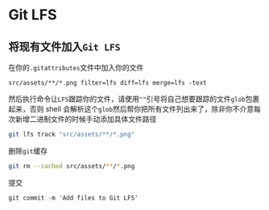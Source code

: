# Git LFS
## 将现有文件加入`Git LFS`

在你的`.gitattributes`文件中加入你的文件

```text
src/assets/**/*.png filter=lfs diff=lfs merge=lfs -text

```


然后执行命令让`LFS`跟踪你的文件，请使用`""`引号将自己想要跟踪的文件`glob`包裹起来，否则 shell 会解析这个`glob`然后帮你把所有文件列出来了，除非你不介意每次新增二进制文件的时候手动添加具体文件路径

```Bash
git lfs track "src/assets/**/*.png"
```


删除`git`缓存

```Bash
git rm --cached src/assets/**/*.png
```


提交

```text
git commit -m 'Add files to Git LFS'
```




